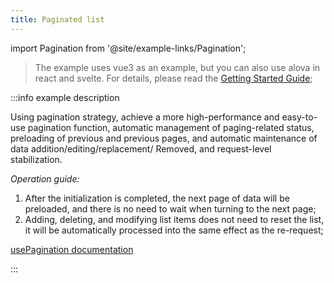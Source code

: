 ```yaml
---
title: Paginated list
---
```


import Pagination from '@site/example-links/Pagination';

> The example uses vue3 as an example, but you can also use alova in react and svelte. For details, please read the [Getting Started Guide](/v2/tutorial/getting-started);

<Pagination></Pagination>

:::info example description

Using pagination strategy, achieve a more high-performance and easy-to-use pagination function, automatic management of paging-related status, preloading of previous and previous pages, and automatic maintenance of data addition/editing/replacement/ Removed, and request-level stabilization.

_Operation guide:_

1. After the initialization is completed, the next page of data will be preloaded, and there is no need to wait when turning to the next page;
2. Adding, deleting, and modifying list items does not need to reset the list, it will be automatically processed into the same effect as the re-request;

[usePagination documentation](/v2/tutorial/strategy/usePagination)

:::
